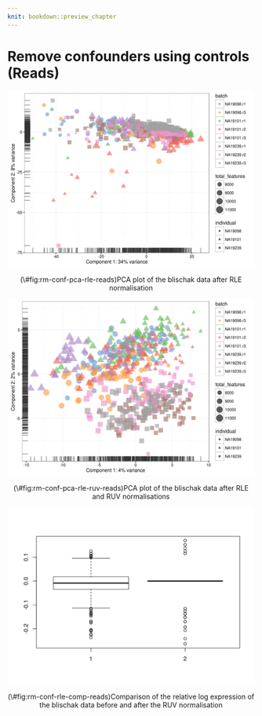 ```yaml
---
knit: bookdown::preview_chapter
---
```


# Remove confounders using controls (Reads)





<div class="figure" style="text-align: center">
<img src="14-remove-conf-reads_files/figure-html/rm-conf-pca-rle-reads-1.png" alt="PCA plot of the blischak data after RLE normalisation" width="672" />
<p class="caption">(\#fig:rm-conf-pca-rle-reads)PCA plot of the blischak data after RLE normalisation</p>
</div>

<div class="figure" style="text-align: center">
<img src="14-remove-conf-reads_files/figure-html/rm-conf-pca-rle-ruv-reads-1.png" alt="PCA plot of the blischak data after RLE and RUV normalisations" width="672" />
<p class="caption">(\#fig:rm-conf-pca-rle-ruv-reads)PCA plot of the blischak data after RLE and RUV normalisations</p>
</div>

<div class="figure" style="text-align: center">
<img src="14-remove-conf-reads_files/figure-html/rm-conf-rle-comp-reads-1.png" alt="Comparison of the relative log expression of the blischak data before and after the RUV normalisation" width="672" />
<p class="caption">(\#fig:rm-conf-rle-comp-reads)Comparison of the relative log expression of the blischak data before and after the RUV normalisation</p>
</div>
